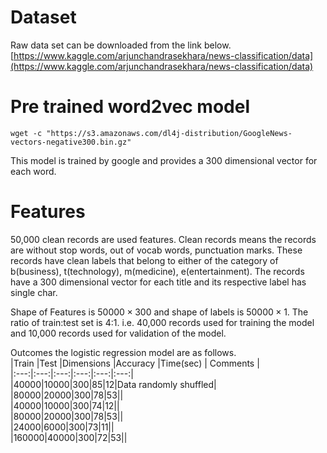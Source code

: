 # Dataset
Raw data set can be downloaded from the link below. <br>
[https://www.kaggle.com/arjunchandrasekhara/news-classification/data](https://www.kaggle.com/arjunchandrasekhara/news-classification/data)

# Pre trained word2vec model
```
wget -c "https://s3.amazonaws.com/dl4j-distribution/GoogleNews-vectors-negative300.bin.gz"
```
This model is trained by google and provides a 300 dimensional vector for each word.

# Features

50,000 clean records are used features. Clean records means the records are without stop words, out of vocab words, punctuation marks. These records have clean labels that belong to either of the category of b(business), t(technology), m(medicine), e(entertainment). 
The records have a 300 dimensional vector for each title and its respective label has single char.

Shape of Features is $50000\times300$ and shape of labels is $50000\times1$.
The ratio of train:test set is 4:1. i.e. 40,000 records used for training the model and 10,000 records used for validation of the model.

Outcomes the logistic regression model are as follows. <br>
|Train |Test |Dimensions |Accuracy |Time(sec) | Comments |  
|:---:|:---:|:---:|:---:|:---:|:---:|  
|40000|10000|300|85|12|Data randomly shuffled|  
|80000|20000|300|78|53||  
|40000|10000|300|74|12||  
|80000|20000|300|78|53||  
|24000|6000|300|73|11||  
|160000|40000|300|72|53||  